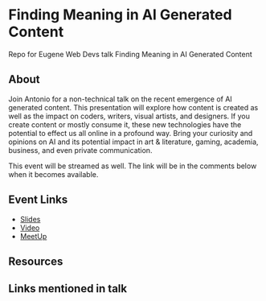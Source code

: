 # Finding Meaning in AI Generated Content
Repo for Eugene Web Devs talk Finding Meaning in AI Generated Content

## About

Join Antonio for a non-technical talk on the recent emergence of AI generated content. This presentation will explore how content is created as well as the impact on coders, writers, visual artists, and designers. If you create content or mostly consume it, these new technologies have the potential to effect us all online in a profound way. Bring your curiosity and opinions on AI and its potential impact in art & literature, gaming, academia, business, and even private communication.

This event will be streamed as well. The link will be in the comments below when it becomes available.

## Event Links

- [Slides]()
- [Video]()
- [MeetUp](https://www.meetup.com/eugenewebdevs/events/290840642/)

## Resources

## Links mentioned in talk